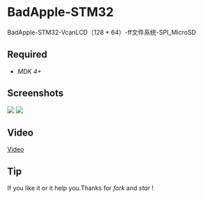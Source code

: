 # BadApple-STM32

BadApple-STM32-VcanLCD（128 * 64）-ff文件系统-SPI_MicroSD
## Required

* *MDK 4+*

## Screenshots

<img src="https://github.com/Peefy/BadApple-STM32/blob/master/screenshots/1.png"/>

<img src="https://github.com/Peefy/BadApple-STM32/blob/master/screenshots/2.png"/>

## Video

[Video](https://v.qq.com/x/page/k0394stcjw9.html)

## Tip

If you like it or it help you.Thanks for *fork* and *star* !


